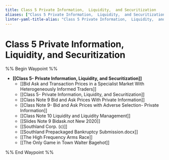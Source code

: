 ```yaml
---
title: Class 5 Private Information,  Liquidity,  and Securitization
aliases: ["Class 5 Private Information,  Liquidity,  and Securitization"]
linter-yaml-title-alias: "Class 5 Private Information,  Liquidity,  and Securitization"
---
```


# Class 5 Private Information,  Liquidity,  and Securitization

%% Begin Waypoint %%

- **[[Class 5- Private Information,   Liquidity,   and Securitization]]**
	- [[Bid Ask and Transaction Prices in a Specialist Market With Heterogeneously Informed Traders]]
	- [[Class 5- Private Information,   Liquidity,   and Securitization]]
	- [[Class Note 9 Bid and Ask Prices With Private Information]]
	- [[Class Note 9- Bid and Ask Prices with Adverse Selection- Private Information]]
	- [[Class Note 10 Liquidity and Liquidity Management]]
	- [[Slides Note 9 Bidask.not New 2020]]
	- [[Southland Corp. (c)]]
	- [[Southland Prepackaged Bankruptcy Submission.docx]]
	- [[The High Frequency Arms Race]]
	- [[The Only Game in Town Walter Bagehot]]

%% End Waypoint %%
